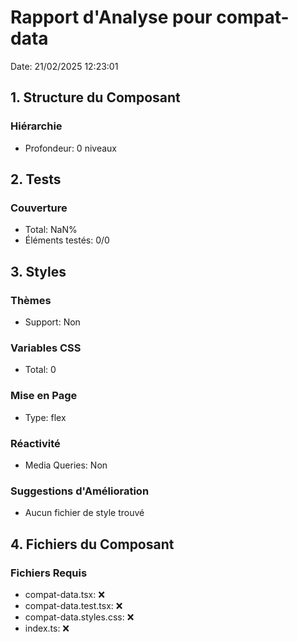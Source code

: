 # Rapport d'Analyse pour compat-data

Date: 21/02/2025 12:23:01

## 1. Structure du Composant

### Hiérarchie

- Profondeur: 0 niveaux

## 2. Tests

### Couverture

- Total: NaN%
- Éléments testés: 0/0

## 3. Styles

### Thèmes

- Support: Non

### Variables CSS

- Total: 0

### Mise en Page

- Type: flex

### Réactivité

- Media Queries: Non

### Suggestions d'Amélioration

- Aucun fichier de style trouvé

## 4. Fichiers du Composant

### Fichiers Requis

- compat-data.tsx: ❌
- compat-data.test.tsx: ❌
- compat-data.styles.css: ❌
- index.ts: ❌
